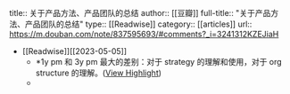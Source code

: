title:: 关于产品方法、产品团队的总结
author:: [[豆瓣]]
full-title:: "关于产品方法、产品团队的总结"
type:: [[Readwise]]
category:: [[articles]]
url:: https://m.douban.com/note/837595693/#comments?_i=3241312KZEJiaH

- [[Readwise]][[2023-05-05]]
	- *1y pm 和 3y pm 最大的差别：对于 strategy 的理解和使用，对于 org structure 的理解。([View Highlight](https://read.readwise.io/read/01gzmv3k4pznf4jm59bzqg3xvq))
	-